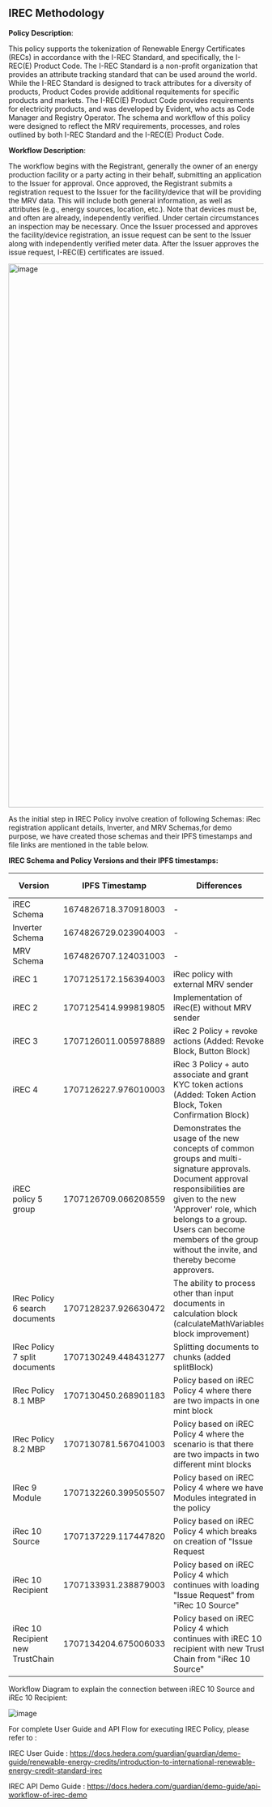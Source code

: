 ## IREC Methodology

**Policy Description**: 

This policy supports the tokenization of Renewable Energy Certificates (RECs) in accordance with the I-REC Standard, and specifically, the I-REC(E) Product Code. The I-REC Standard is a non-profit organization that provides an attribute tracking standard that can be used around the world. While the I-REC Standard is designed to track attributes for a diversity of products, Product Codes provide additional requitements for specific products and markets. The I-REC(E) Product Code provides requirements for electricity products, and was developed by Evident, who acts as Code Manager and Registry Operator. 
The schema and workflow of this policy were designed to reflect the MRV requirements, processes, and roles outlined by both I-REC Standard and the I-REC(E) Product Code. 

**Workflow Description**:

The workflow begins with the Registrant, generally the owner of an energy production facility or a party acting in their behalf, submitting an application to the Issuer for approval. Once approved, the Registrant submits a registration request to the Issuer for the facility/device that will be providing the MRV data. This will include both general information, as well as attributes (e.g., energy sources, location, etc.). Note that devices must be, and often are already, independently verified. Under certain circumstances an inspection may be necessary. Once the Issuer processed and approves the facility/device registration, an issue request can be sent to the Issuer along with independently verified meter data. After the Issuer approves the issue request, I-REC(E) certificates are issued. 

<img width="1074" alt="image" src="https://user-images.githubusercontent.com/79293833/186931734-b7303b0e-81e5-433f-b71c-509e83dc186b.png">

As the initial step in IREC Policy involve creation of following Schemas: iRec registration applicant details, Inverter, and MRV Schemas,for demo purpose, we have created those schemas and their IPFS timestamps and file links are mentioned in the table below.

**IREC Schema and Policy Versions and their IPFS timestamps:**

| Version | IPFS Timestamp | Differences | Schema/Policy File Link |
|---|---|---|---:|
| iREC Schema | 1674826718.370918003 | - |[Link](https://github.com/hashgraph/guardian/blob/main/Methodology%20Library/iREC/Schema/iREC%20Schema.schema) |
| Inverter Schema | 1674826729.023904003 | -| [Link](https://github.com/hashgraph/guardian/blob/develop/Methodology%20Library/iREC/Schema/Inverter.schema) |
| MRV Schema | 1674826707.124031003 |- | [Link](https://github.com/hashgraph/guardian/blob/main/Methodology%20Library/iREC/Schema/MRV.schema) |
| iREC 1 | 1707125172.156394003 | iRec policy with external MRV sender | [Link](https://github.com/hashgraph/guardian/blob/main/Methodology%20Library/iREC/Policies/iRec%20Policy.policy) |
| iREC 2 | 1707125414.999819805 | Implementation of iRec(E) without MRV sender | [Link](https://github.com/hashgraph/guardian/blob/main/Methodology%20Library/iREC/Policies/iRec%20Policy%202%20(1688026621.869141003).policy) |
| iREC 3 | 1707126011.005978889 | iRec 2 Policy + revoke actions (Added: Revoke Block, Button Block) | [Link](https://github.com/hashgraph/guardian/blob/main/Methodology%20Library/iREC/Policies/IRec%20Policy%203%20(1688026984.195988682).policy) |
| iREC 4 | 1707126227.976010003 | iRec 3 Policy + auto associate and grant KYC token actions (Added: Token Action Block, Token Confirmation Block) | [Link](https://github.com/hashgraph/guardian/blob/main/Methodology%20Library/iREC/Policies/IRec%20Policy%204%20(1688027112.052916973).policy) |
| iREC policy 5 group | 1707126709.066208559 | Demonstrates the usage of the new concepts of common groups and multi-signature approvals. Document approval responsibilities are given to the new 'Approver' role, which belongs to a group. Users can become members of the group without the invite, and thereby become approvers. | [Link](https://github.com/hashgraph/guardian/blob/main/Methodology%20Library/iREC/Policies/IRec%20Policy%205%20(Groups)%20(1688027497.580638003).policy) |
| IRec Policy 6 search documents | 1707128237.926630472 | The ability to process other than input documents in calculation block (calculateMathVariables block improvement) | [Link](https://github.com/hashgraph/guardian/blob/main/Methodology%20Library/iREC/Policies/IRec%20Policy%206%20(Search%20documents)%20(1688027625.345974003).policy) |
| IRec Policy 7 split documents | 1707130249.448431277 | Splitting documents to chunks (added splitBlock) | [Link](https://github.com/hashgraph/guardian/blob/main/Methodology%20Library/iREC/Policies/IRec%20Policy%207%20(Split%20documents)%20(1688027742.828152768).policy) |
| IRec Policy 8.1 MBP | 1707130450.268901183 | Policy based on iREC Policy 4 where there are two impacts in one mint block | [Link](https://github.com/hashgraph/guardian/blob/main/Methodology%20Library/iREC/Policies/IRec%20Policy%208.1%20(MBP)%20(1688027910.989021003).policy) |
| IRec Policy 8.2 MBP | 1707130781.567041003 | Policy based on iREC Policy 4 where the scenario is that there are two impacts in two different mint blocks | [Link](https://github.com/hashgraph/guardian/blob/main/Methodology%20Library/iREC/Policies/IRec%20Policy%208.2%20(MBP)%20(1688028085.527386003).policy) |
| IRec 9 Module | 1707132260.399505507 | Policy based on iREC Policy 4 where we have Modules integrated in the policy | [Link](https://github.com/hashgraph/guardian/blob/main/Methodology%20Library/iREC/Policies/iRec%20Policy%209%20(Module)%20(1688028246.921157003).policy) |
| iRec 10 Source | 1707137229.117447820 | Policy based on iREC Policy 4 which breaks on creation of "Issue Request | [Link](https://github.com/hashgraph/guardian/blob/main/Methodology%20Library/iREC/Policies/iRec%20Policy%2010%20(Source)%20(1684756995.238994037).policy) |
| iRec 10 Recipient | 1707133931.238879003 | Policy based on iREC Policy 4 which continues with loading "Issue Request" from "iRec 10 Source" | [Link](https://github.com/hashgraph/guardian/blob/main/Methodology%20Library/iREC/Policies/iRec%20Policy%2010%20(Recipient)%20(1688028555.527521003).policy) |
| iRec 10 Recipient new TrustChain | 1707134204.675006033 | Policy based on iREC Policy 4 which continues with iREC 10 recipient with new Trust Chain from "iRec 10 Source" | [Link](https://github.com/hashgraph/guardian/blob/main/Methodology%20Library/iREC/Policies/iRec%20Policy%2010%20(Recipient)%20(new%20trust-chain)%20(1688028789.828861780).policy) |


Workflow Diagram to explain the connection between iREC 10 Source and iREc 10 Recipient:

![image](https://github.com/hashgraph/guardian/assets/79293833/b8bf59de-60c6-4b49-83d7-0c852ef0ba10)



For complete User Guide and API Flow for executing IREC Policy, please refer to :

IREC User Guide : https://docs.hedera.com/guardian/guardian/demo-guide/renewable-energy-credits/introduction-to-international-renewable-energy-credit-standard-irec

IREC API Demo Guide : https://docs.hedera.com/guardian/demo-guide/api-workflow-of-irec-demo
